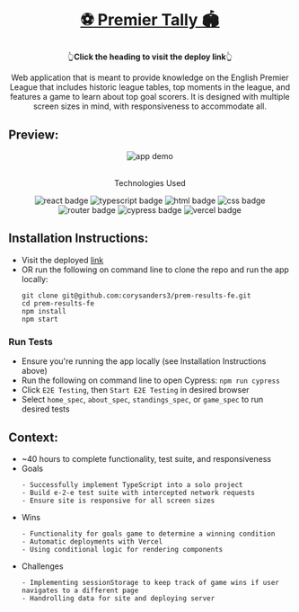 # <p align="center">[⚽️ Premier Tally 🏟️](https://prem-results-b7rv9ywz8-corys-projects-8e9f64e4.vercel.app/)</p>
<p align='center' >👆<b>Click the heading to visit the deploy link</b>👆</p>

<p align="center">Web application that is meant to provide knowledge on the English Premier League that includes historic league tables, top moments in the league, and features a game to learn about top goal scorers. It is designed with multiple screen sizes in mind, with responsiveness to accommodate all.</p>

## Preview:
<div align="center">
  <img src="prem-demo.gif" alt="app demo">
</div>
</br>
<p align="center">Technologies Used</p>
<div align="center">
  <img src="https://img.shields.io/badge/React-61DAFB?logo=react&logoColor=000&style=for-the-badge" alt="react badge">
  <img src="https://img.shields.io/badge/TypeScript-3178C6?logo=typescript&logoColor=fff&style=for-the-badge" alt="typescript badge">
  <img src="https://img.shields.io/badge/HTML5-E34F26?logo=html5&logoColor=fff&style=for-the-badge" alt="html badge">
  <img src="https://img.shields.io/badge/CSS3-1572B6?logo=css3&logoColor=fff&style=for-the-badge" alt="css badge">
  <img src="https://img.shields.io/badge/React%20Router-CA4245?logo=reactrouter&logoColor=fff&style=for-the-badge" alt="router badge">
  <img src="https://img.shields.io/badge/Cypress-69D3A7?logo=cypress&logoColor=fff&style=for-the-badge" alt="cypress badge">
  <img src="https://img.shields.io/badge/Vercel-000?logo=vercel&logoColor=fff&style=for-the-badge" alt="vercel badge">
</div>

## Installation Instructions:
- Visit the deployed [link](https://prem-results-b7rv9ywz8-corys-projects-8e9f64e4.vercel.app/)
- OR run the following on command line to clone the repo and run the app locally:
    ```
    git clone git@github.com:corysanders3/prem-results-fe.git
    cd prem-results-fe
    npm install
    npm start
    ```
### Run Tests
- Ensure you're running the app locally (see Installation Instructions above)
- Run the following on command line to open Cypress: `npm run cypress`
- Click `E2E Testing`, then `Start E2E Testing` in desired browser
- Select `home_spec`, `about_spec`, `standings_spec`, or `game_spec` to run desired tests

## Context:
- ~40 hours to complete functionality, test suite, and responsiveness
- Goals
  ```
  - Successfully implement TypeScript into a solo project
  - Build e-2-e test suite with intercepted network requests
  - Ensure site is responsive for all screen sizes
  ```
- Wins
  ```
  - Functionality for goals game to determine a winning condition
  - Automatic deployments with Vercel
  - Using conditional logic for rendering components
  ```
- Challenges
  ```
  - Implementing sessionStorage to keep track of game wins if user navigates to a different page
  - Handrolling data for site and deploying server
  ```